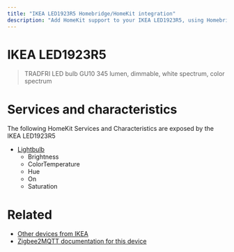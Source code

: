 ```yaml
---
title: "IKEA LED1923R5 Homebridge/HomeKit integration"
description: "Add HomeKit support to your IKEA LED1923R5, using Homebridge, Zigbee2MQTT and homebridge-z2m."
---
```

<!---
This file has been GENERATED using src/docgen/docgen.ts
DO NOT EDIT THIS FILE MANUALLY!
-->
# IKEA LED1923R5
> TRADFRI LED bulb GU10 345 lumen, dimmable, white spectrum, color spectrum


# Services and characteristics
The following HomeKit Services and Characteristics are exposed by
the IKEA LED1923R5

* [Lightbulb](../../light.md)
  * Brightness
  * ColorTemperature
  * Hue
  * On
  * Saturation


# Related
* [Other devices from IKEA](../index.md#ikea)
* [Zigbee2MQTT documentation for this device](https://www.zigbee2mqtt.io/devices/LED1923R5.html)